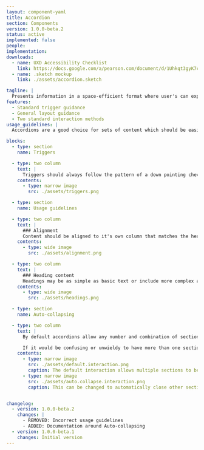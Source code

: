 ```yaml
---
layout: component-yaml
title: Accordion
section: Components
version: 1.0.0-beta.2
status: active
implemented: false
people:
implementation:
downloads:
  - name: UXD Accessibility Checklist
    link: https://docs.google.com/a/pearson.com/document/d/1Uhkqt3gyK7cVDKkEeUcgXfO1GjYLwk5qp_2Gu8CcKhc/edit?usp=sharing
  - name: .sketch mockup
    link: ./assets/accordion.sketch

tagline: |
  Presents information in a space-efficient format where user's can expand the specific content they are interested in.
features:
  - Standard trigger guidance
  - General layout guidance
  - Two standard interaction methods
usage_guidelines: |
  Accordions are a good choice for sets of content which should be easily accessible but not necessarily immediately visible. Users are enabled to drill into the specific content they are interested in.

blocks:
  - type: section
    name: Triggers

  - type: two column
    text: |
      Triggers should always follow the pattern of a down pointing chevron for the closed state and an up pointing chevron for the open state. There are two specific styles that are commonly used, but the pattern can be adapted if needed by your specific use case.
    contents:
      - type: narrow image
        src: ./assets/triggers.png

  - type: section
    name: Usage guidelines

  - type: two column
    text: |
      ### Alignment
      Content should be aligned to it's own column that matches the heading of the accordion. Do not align content to the trigger.
    contents:
      - type: wide image
        src: ./assets/alignment.png

  - type: two column
    text: |
      ### Heading content
      Headings may be as simple as basic text or include more complex and interactive elements that represent or control the contents of the accordion.
    contents:
      - type: wide image
        src: ./assets/headings.png

  - type: section
    name: Auto-collapsing

  - type: two column
    text: |
      By default accordions allow any number and combination of sections to be open at the same time. This can be good for short content or situations where users would want to compare information from multiple sections.

      If it would be confusing or unwieldy to have more than one section open the accordion can auto-collapse sections so that only one is open at any time.
    contents:
      - type: narrow image
        src: ./assets/default.interaction.png
        caption: The default interaction allows multiple sections to be open simultaneously.
      - type: narrow image
        src: ./assets/auto.collapse.interaction.png
        caption: This can be changed to automatically close other sections when the user opens a new section.


changelog:
  - version: 1.0.0-beta.2
    changes: |
      - REMOVED: Incorrect usage guidelines
      - ADDED: Documentation around Auto-collapsing
  - version: 1.0.0-beta.1
    changes: Initial version
---
```

